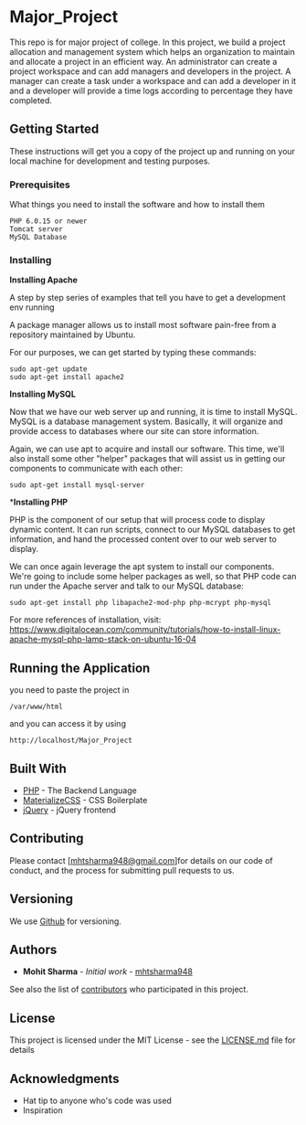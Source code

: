 # Major_Project
This repo is for major project of college. In this project, we build a project allocation and management system which helps an organization to maintain and allocate a project in an efficient way. An administrator can create a project workspace and can add managers and developers in the project. A manager can create a task under a workspace and can add a developer in it and a developer will provide a time logs according to percentage they have completed.

## Getting Started

These instructions will get you a copy of the project up and running on your local machine for development and testing purposes.

### Prerequisites

What things you need to install the software and how to install them

```
PHP 6.0.15 or newer
Tomcat server
MySQL Database
```

### Installing 

**Installing Apache**

A step by step series of examples that tell you have to get a development env running

 A package manager allows us to install most software pain-free from a repository maintained by Ubuntu. 

 For our purposes, we can get started by typing these commands:

```
sudo apt-get update
sudo apt-get install apache2
```
**Installing MySQL**

Now that we have our web server up and running, it is time to install MySQL. MySQL is a database management system. Basically, it will organize and provide access to databases where our site can store information.

Again, we can use apt to acquire and install our software. This time, we'll also install some other "helper" packages that will assist us in getting our components to communicate with each other:

```
sudo apt-get install mysql-server
```
***Installing PHP**

PHP is the component of our setup that will process code to display dynamic content. It can run scripts, connect to our MySQL databases to get information, and hand the processed content over to our web server to display.

We can once again leverage the apt system to install our components. We're going to include some helper packages as well, so that PHP code can run under the Apache server and talk to our MySQL database:
```
sudo apt-get install php libapache2-mod-php php-mcrypt php-mysql
```

For more references of installation, visit: https://www.digitalocean.com/community/tutorials/how-to-install-linux-apache-mysql-php-lamp-stack-on-ubuntu-16-04
## Running the Application

you need to paste the project in
```
/var/www/html
```
and you can access it by using
```
http://localhost/Major_Project
```
## Built With

* [PHP](http://php.net/docs.php) - The Backend Language
* [MaterializeCSS](http://materializecss.com/) - CSS Boilerplate
* [jQuery](https://api.jquery.com/) - jQuery frontend

## Contributing

Please contact [mhtsharma948@gmail.com]for details on our code of conduct, and the process for submitting pull requests to us.

## Versioning

We use [Github](https://github.com) for versioning.

## Authors

* **Mohit Sharma** - *Initial work* - [mhtsharma948](https://github.com/mhtsharma948)

See also the list of [contributors](https://github.com/your/project/contributors) who participated in this project.

## License

This project is licensed under the MIT License - see the [LICENSE.md](LICENSE.md) file for details

## Acknowledgments

* Hat tip to anyone who's code was used
* Inspiration
